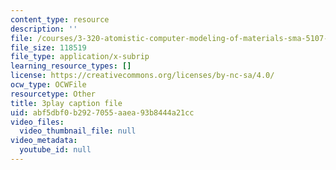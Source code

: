 ```yaml
---
content_type: resource
description: ''
file: /courses/3-320-atomistic-computer-modeling-of-materials-sma-5107-spring-2005/abf5dbf0b2927055aaea93b8444a21cc_yYAHcATzuno.srt
file_size: 118519
file_type: application/x-subrip
learning_resource_types: []
license: https://creativecommons.org/licenses/by-nc-sa/4.0/
ocw_type: OCWFile
resourcetype: Other
title: 3play caption file
uid: abf5dbf0-b292-7055-aaea-93b8444a21cc
video_files:
  video_thumbnail_file: null
video_metadata:
  youtube_id: null
---
```

